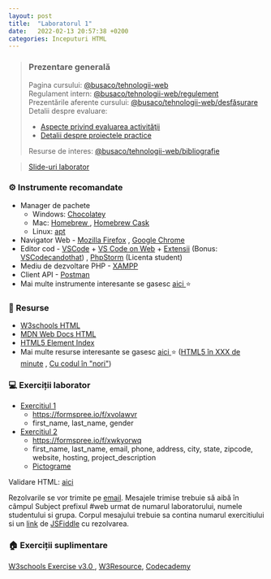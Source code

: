 ```yaml
---
layout: post
title:  "Laboratorul 1"
date:   2022-02-13 20:57:38 +0200
categories: Inceputuri HTML
---
```


> ### ️Prezentare generală
> Pagina cursului: <a href="https://profs.info.uaic.ro/~busaco/teach/courses/web" target="_blank">@busaco/tehnologii-web </a> \
> Regulament intern: <a href="https://profs.info.uaic.ro/~busaco/teach/courses/web/web-rules.html" target="_blank">@busaco/tehnologii-web/regulement </a> \
> Prezentările aferente cursului: <a href="https://profs.info.uaic.ro/~busaco/teach/courses/web/web-film.html" target="_blank">@busaco/tehnologii-web/desfășurare </a> \
> Detalii despre evaluare: 
> - <a href="https://profs.info.uaic.ro/~busaco/teach/courses/web/web-exam.html" target="_blank">Aspecte privind evaluarea activităţii </a>
> - <a href="https://profs.info.uaic.ro/~busaco/teach/courses/web/web-projects.html" target="_blank">Detalii despre proiectele practice </a> 
> 
> Resurse de interes: <a href="https://profs.info.uaic.ro/~busaco/teach/courses/web/web-biblio.html" target="_blank">@busaco/tehnologii-web/bibliografie  </a>

<blockquote class="slides">
    <a href="https://docs.google.com/presentation/d/e/2PACX-1vRZdzDnfDWLM_12nR2pCukYWFWJewebzOTLzut0JDZJqFmr3u4MF7MWzsVghuvtADnxH3I4IidiLRr1/pub?start=false&loop=false&delayms=3000&slide=id.p" class="slides-link">Slide-uri laborator</a>
</blockquote>

### ⚙️ Instrumente recomandate
- Manager de pachete
    - Windows: <a href="https://chocolatey.org" target="_blank">Chocolatey </a>
    - Mac: <a href="https://chocolatey.org" target="_blank">Homebrew </a>, <a href="https://github.com/Homebrew/homebrew-cask" target="_blank">Homebrew Cask </a>
    - Linux: <a href="https://linuxize.com/post/how-to-use-apt-command/" target="_blank">apt </a>
- Navigator Web - <a href="https://www.mozilla.org/ro/firefox/new/" target="_blank">Mozilla Firefox</a> , <a href="https://www.google.com/intl/ro_ro/chrome/" target="_blank">Google Chrome</a>
- Editor cod - <a href="https://code.visualstudio.com/" target="_blank">VSCode</a> + <a href="https://vscode.dev/" target="_blank">VS Code on Web</a> + <a href="https://marketplace.visualstudio.com/VSCode" target="_blank">Extensii</a> (Bonus: <a href="https://vscodecandothat.com/" target="_blank">VSCodecandothat</a>) , <a href="https://www.jetbrains.com/phpstorm/" target="_blank">PhpStorm</a> (Licenta student)
- Mediu de dezvoltare PHP - <a href="https://www.apachefriends.org/ro/index.html" target="_blank">XAMPP</a>
- Client API - <a href="https://www.postman.com/" target="_blank">Postman</a>
- Mai multe instrumente interesante se gasesc   <a href="https://profs.info.uaic.ro/~busaco/teach/courses/web/web-film.html" target="_blank">aici </a> ⭐ 

### 📖 Resurse
- <a href="https://www.w3schools.com/html/" target="_blank">W3schools HTML</a>
- <a href="https://developer.mozilla.org/en-US/docs/Web/HTML" target="_blank">MDN Web Docs HTML</a>
- <a href="http://html5doctor.com/element-index" target="_blank">HTML5 Element Index</a>
- Mai multe resurse interesante se gasesc   <a href="https://profs.info.uaic.ro/~busaco/teach/courses/web/web-film.html" target="_blank">aici </a> ⭐ (<a href="https://www.slideshare.net/busaco/html5-in-xxx-de-minute" target="_blank">HTML5 în XXX de minute</a> , <a href="https://www.slideshare.net/busaco/cu-codul-n-nori" target="_blank">Cu codul în "nori"</a>)

### 💻 Exerciții laborator
- <a href="https://github.com/victorvlad19/web/raw/master/_posts/imagini/L1_Ex1.png" target="_blank">Exercitiul 1</a> 
  - https://formspree.io/f/xvolawvr 
  - first_name, last_name, gender
- <a href="https://github.com/victorvlad19/web/blob/master/_posts/imagini/L1_Ex2.png" target="_blank">Exercitiul 2</a>
  - https://formspree.io/f/xwkyorwq
  - first_name, last_name, email, phone, address, city, state, zipcode, website, hosting, project_description
  - <a href="https://getemoji.com/" target="_blank">Pictograme</a>

Validare HTML: <a href="https://validator.w3.org/#validate_by_input" target="_blank">aici</a>

Rezolvarile se vor trimite pe <a href="mailto:victorvlad19@gmail.com" target="_blank">email</a>. Mesajele trimise  trebuie să aibă în câmpul Subject prefixul #web urmat de numarul laboratorului, numele studentului si grupa. 
Corpul mesajului trebuie sa contina numarul exercitiului si un <a href="https://github.com/victorvlad19/web/raw/master/_posts/imagini/JSFiddle_Link.png" target="_blank">link</a>  de <a href="https://jsfiddle.net" target="_blank">JSFiddle</a> cu rezolvarea.

### 🏠 Exerciții suplimentare
<a href="https://www.w3schools.com/html/exercise.asp" target="_blank">W3schools Exercise v3.0 </a>,
<a href="https://www.w3resource.com/html-css-exercise/basic/" target="_blank">W3Resource</a>,
<a href="https://www.codecademy.com/courses/learn-html/lessons/intro-to-html/exercises/intro" target="_blank">Codecademy</a>
